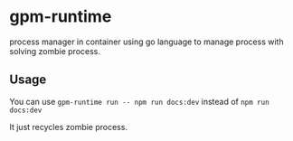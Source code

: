 # gpm-runtime

process manager in container using go language to manage process with solving zombie process.

## Usage

You can use `gpm-runtime run -- npm run docs:dev` instead of `npm run docs:dev`

It just recycles zombie process.